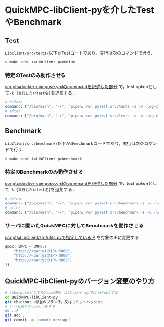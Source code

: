 # QuickMPC-libClient-pyを介したTestやBenchmark
## Test
`LibClient/src/tests/`以下がTestコードであり，実行は次のコマンドで行う．
```console
$ make test t=LibClient p=medium
```
### 特定のTestのみ動作させる
[scripts/docker-compose.ymlのcommandを記述した部分](../docker-compose.yml#L892)
で，test optionとして`-k {実行したいtest名}`を追加する．
```yaml
# before
command: ["/bin/bash", "-c", "pipenv run pytest src/tests -s -v -log-cli-level=DEBUG"]
# after
command: ["/bin/bash", "-c", "pipenv run pytest src/tests -s -v -log-cli-level=DEBUG -k correl"]
```

## Benchmark
`LibClient/src/benchmark/`以下がBenchmarkコードであり，実行は次のコマンドで行う．
```console
$ make test t=LibClient p=benchmark
```
### 特定のBenchmarkのみ動作させる
[scripts/docker-compose.ymlのcommandを記述した部分](../docker-compose.yml#L923)
で，test optionとして`-k {実行したいtest名}`を追加する．
```yaml
# before
command: ["/bin/bash", "-c", "pipenv run pytest src/benchmark -s -v -log-cli-level=DEBUG"]
# after
command: ["/bin/bash", "-c", "pipenv run pytest src/benchmark -s -v -log-cli-level=DEBUG -k correl"]
```
### サーバに置いたQuickMPCに対してBenchmarkを動作させる
[scripts/LibClient/src/utils.pyで指定しているIP](./src/utils.py#L6-L10)
を対象のIPに変更する．
```Python
qmpc: QMPC = QMPC([
    "http://<party1のIP>:9000",
    "http://<party2のIP>:9000",
    "http://<party3のIP>:9000",
])
```

## QuickMPC-libClient-pyのバージョン変更のやり方
```sh
# submoduleとしてのQuickMPC-libClient-pyでcheckoutする
cd QuickMPC-libClient-py
git checkout <該当のブランチ，又はコミットハッシュ>
# いつも通りのcommitをする
cd ../
git add .
git commit -m 'commit message'
```
